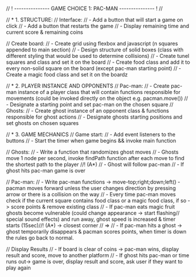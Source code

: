 // ! --------------- GAME CHOICE 1: PAC-MAN --------------- ! //

// * 1. STRUCTURE:
// Interface:
// - Add a button that will start a game on click
// - Add a button that restarts the game
// - Display remaining time and current score & remaining coins

// Create board:
// - Create grid using flexbox and javascript (n squares appended to main section)
// - Design structure of solid boxes (class with different styling that would be used to determine collisions)
// - Create tunel squares and class and set it on the board
// - Create food class and add it to every non-solid square on the board (except pac-man starting point)
// - Create a magic food class and set it on the boardz

// * 2. PLAYER INSTANCE AND OPPONENTS
// Pac-man:
// - Create pac-man instance of a player class that will contain functions responsible for movements (could be invoked directly on the object e.g. pacman.move())
// - Designate a starting point and set pac-man on the chosen square
// Ghosts:
// - Create ghost instance of an opponent class & functions responsible for ghost actions 
// - Designate ghosts starting positions and set ghosts on chosen squares

// * 3. GAME MECHANICS
// Game start:
// - Add event listeners to the buttons
// - Start the timer when game begins && invoke main function

// Ghosts:
// - Write a function that randomizes ghost moves
// - Ghosts move 1 node per second, invoke findPath function after each move to find the shortest path to the player //! (A*)
// - Ghost will follow pac-man 
// - If ghost hits pac-man game is over

// Pac-man:
// - Write pac-man functions -> move-top;right;down;left() - pacman moves forward unless the user changes direction by pressing arrow or there is a collision on the way
// - Every time pac-man moves check if the current square contains food class or a magic food class, if so -> score points & remove existing class
// - If pac-man eats magic fruit ghosts become vulnerable (could change appearance -> start flashing// special sound effects) and run away, ghost speed is increased & timer starts (15sec)//! (A*) -> closest corner
//   => 
// - If pac-man hits a ghost -> ghost temporarily disappears & pacman scores points, when timer is down the rules go back to normal. 

// Display Results
// - If board is clear of coins -> pac-man wins, display result and score, move to another platform
// - If ghost hits pac-man or time runs out-> game is over, display result and score, ask user if they want to play again
